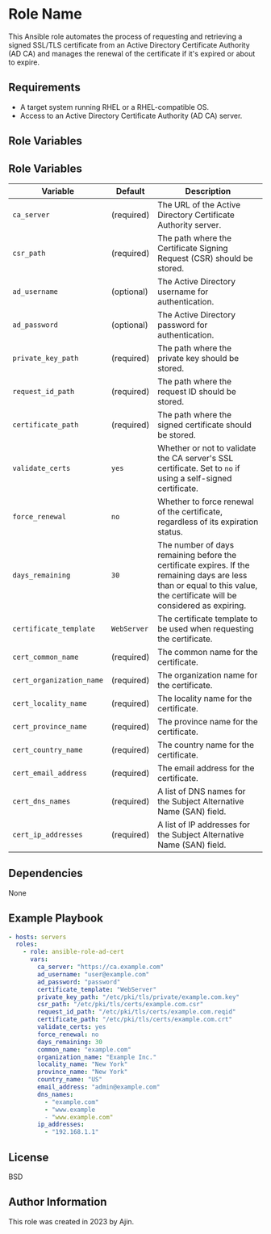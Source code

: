 Role Name
=========

This Ansible role automates the process of requesting and retrieving a signed SSL/TLS certificate from an Active Directory Certificate Authority (AD CA) and manages the renewal of the certificate if it's expired or about to expire.

Requirements
------------

- A target system running RHEL or a RHEL-compatible OS.
- Access to an Active Directory Certificate Authority (AD CA) server.

Role Variables
--------------

## Role Variables

| Variable                    | Default       | Description                                                                                                                                                           |
|-----------------------------|---------------|-----------------------------------------------------------------------------------------------------------------------------------------------------------------------|
| `ca_server`                 | (required)    | The URL of the Active Directory Certificate Authority server.                                                                                                         |
| `csr_path`                  | (required)    | The path where the Certificate Signing Request (CSR) should be stored.                                                                                                |
| `ad_username`               | (optional)    | The Active Directory username for authentication.                                                                                                                     |
| `ad_password`               | (optional)    | The Active Directory password for authentication.                                                                                                                     |
| `private_key_path`          | (required)    | The path where the private key should be stored.                                                                                                                      |
| `request_id_path`           | (required)    | The path where the request ID should be stored.                                                                                                                       |
| `certificate_path`          | (required)    | The path where the signed certificate should be stored.                                                                                                               |
| `validate_certs`            | `yes`         | Whether or not to validate the CA server's SSL certificate. Set to `no` if using a self-signed certificate.                                                          |
| `force_renewal`             | `no`          | Whether to force renewal of the certificate, regardless of its expiration status.                                                                                     |
| `days_remaining`            | `30`          | The number of days remaining before the certificate expires. If the remaining days are less than or equal to this value, the certificate will be considered as expiring. |
| `certificate_template`      | `WebServer`    | The certificate template to be used when requesting the certificate.                                                                                                  |
| `cert_common_name`          | (required)    | The common name for the certificate.                                                                                                                                  |
| `cert_organization_name`    | (required)    | The organization name for the certificate.                                                                                                                            |
| `cert_locality_name`        | (required)    | The locality name for the certificate.                                                                                                                                |
| `cert_province_name`        | (required)    | The province name for the certificate.                                                                                                                                |
| `cert_country_name`         | (required)    | The country name for the certificate.                                                                                                                                  |
| `cert_email_address`        | (required)    | The email address for the certificate.                                                                                                                                |
| `cert_dns_names`            | (required)    | A list of DNS names for the Subject Alternative Name (SAN) field.                                                                                                    |
| `cert_ip_addresses`         | (required)    | A list of IP addresses for the Subject Alternative Name (SAN) field.                                                                                                 |


Dependencies
------------

None

Example Playbook
----------------

```yaml
- hosts: servers
  roles:
    - role: ansible-role-ad-cert
      vars:
        ca_server: "https://ca.example.com"
        ad_username: "user@example.com"
        ad_password: "password"
        certificate_template: "WebServer"
        private_key_path: "/etc/pki/tls/private/example.com.key"
        csr_path: "/etc/pki/tls/certs/example.com.csr"
        request_id_path: "/etc/pki/tls/certs/example.com.reqid"
        certificate_path: "/etc/pki/tls/certs/example.com.crt"
        validate_certs: yes
        force_renewal: no
        days_remaining: 30
        common_name: "example.com"
        organization_name: "Example Inc."
        locality_name: "New York"
        province_name: "New York"
        country_name: "US"
        email_address: "admin@example.com"
        dns_names:
          - "example.com"
          - "www.example
          - "www.example.com"
        ip_addresses:
          - "192.168.1.1"

```

License
-------

BSD

Author Information
------------------

This role was created in 2023 by Ajin.
